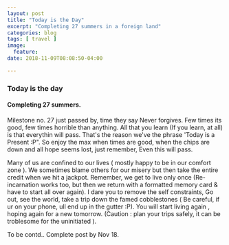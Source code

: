```yaml
---
layout: post
title: "Today is the Day"
excerpt: "Completing 27 summers in a foreign land"
categories: blog
tags: [ travel ]
image:
  feature:
date: 2018-11-09T08:08:50-04:00

---
```


### Today is the day

#### Completing 27 summers.


Milestone no. 27 just passed by, time they say Never forgives. Few times its good, few times
horrible than anything. All that you learn (If you learn, at all) is that everythin will pass.
That's the reason we've the phrase 'Today is a Present :P". So enjoy the max when times are good,
when the chips are down and all hope seems lost, just remember, Even this will pass.

Many of us are confined to our lives ( mostly happy to be in our comfort zone ). We sometimes blame others for our 
misery but then take the entire credit when we hit a jackpot. Remember, we get to live only once (Re-incarnation
works too, but then we return with a formatted memory card & have to start all over again). 
I dare you to remove the self constraints, Go out, see the world, take a trip down the famed cobblestones ( Be careful,
if ur on your phone, ull end up in the gutter :P). You will start living again , hoping again for a new tomorrow. 
(Caution : plan your trips safely, it can be troblesome for the uninitiated ).

To be contd.. 
Complete post by Nov 18. 

